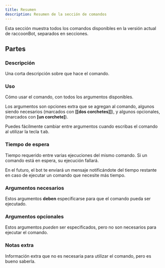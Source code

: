 ```yaml
---
title: Resumen
description: Resumen de la sección de comandos
---
```


Esta sección muestra todos los comandos disponibles en la versión actual de raccoonBot, separados en secciones.

## Partes

### Descripción

Una corta descripción sobre que hace el comando.

### Uso

Cómo usar el comando, con todos los argumentos disponibles.

Los argumentos son opciones extra que se agregan al comando, algunos siendo necesarios (marcados con **[[dos corchetes]]**), y algunos opcionales, (marcados con **[un corchete]**).

Puedes fácilmente cambiar entre argumentos cuando escribas el comando al utilizar la tecla <kbd>tab</kbd>.

### Tiempo de espera

Tiempo requerido entre varias ejecuciones del mismo comando. Si un comando está en espera, su ejecución fallará.

En el futuro, el bot te enviará un mensaje notificándote del tiempo restante en caso de ejecutar un comando que necesite más tiempo.

### Argumentos necesarios

Estos argumentos **deben** especificarse para que el comando pueda ser ejecutado.

### Argumentos opcionales

Estos argumentos *pueden* ser especificados, pero no son necesarios para ejecutar el comando.

### Notas extra

Información extra que no es necesaria para utilizar el comando, pero es bueno saberla.
